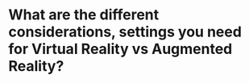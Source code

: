 # What are the different considerations, settings you need for Virtual Reality vs Augmented Reality?

